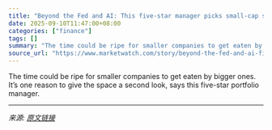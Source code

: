 ```yaml
---
title: "Beyond the Fed and AI: This five-star manager picks small-cap stock that can become giants"
date: 2025-09-10T11:47:00+08:00
categories: ["finance"]
tags: []
summary: "The time could be ripe for smaller companies to get eaten by bigger ones. It’s one reason to give the space a second look, says this five-star portfolio manager."
source_url: "https://www.marketwatch.com/story/beyond-the-fed-and-ai-five-star-manager-offers-small-cap-stock-picks-that-could-be-giants-5100ad2f?mod=mw_rss_topstories"
---
```


The time could be ripe for smaller companies to get eaten by bigger ones. It’s one reason to give the space a second look, says this five-star portfolio manager.

---

*来源: [原文链接](https://www.marketwatch.com/story/beyond-the-fed-and-ai-five-star-manager-offers-small-cap-stock-picks-that-could-be-giants-5100ad2f?mod=mw_rss_topstories)*
